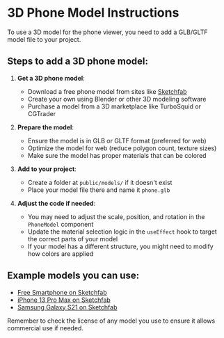 # 3D Phone Model Instructions

To use a 3D model for the phone viewer, you need to add a GLB/GLTF model file to your project.

## Steps to add a 3D phone model:

1. **Get a 3D phone model**:
   - Download a free phone model from sites like [Sketchfab](https://sketchfab.com/search?q=smartphone&type=models)
   - Create your own using Blender or other 3D modeling software
   - Purchase a model from a 3D marketplace like TurboSquid or CGTrader

2. **Prepare the model**:
   - Ensure the model is in GLB or GLTF format (preferred for web)
   - Optimize the model for web (reduce polygon count, texture sizes)
   - Make sure the model has proper materials that can be colored

3. **Add to your project**:
   - Create a folder at `public/models/` if it doesn't exist
   - Place your model file there and name it `phone.glb`

4. **Adjust the code if needed**:
   - You may need to adjust the scale, position, and rotation in the `PhoneModel` component
   - Update the material selection logic in the `useEffect` hook to target the correct parts of your model
   - If your model has a different structure, you might need to modify how colors are applied

## Example models you can use:

- [Free Smartphone on Sketchfab](https://sketchfab.com/3d-models/smartphone-b57b3cb3c9a94c3c9a0a3d0a93c8d649)
- [iPhone 13 Pro Max on Sketchfab](https://sketchfab.com/3d-models/iphone-13-pro-max-4328dea00e47497dbeac73c556121bc9)
- [Samsung Galaxy S21 on Sketchfab](https://sketchfab.com/3d-models/samsung-galaxy-s21-ultra-5g-4e7a4e73c2ce4238a387baf81fd3e3b8)

Remember to check the license of any model you use to ensure it allows commercial use if needed.


